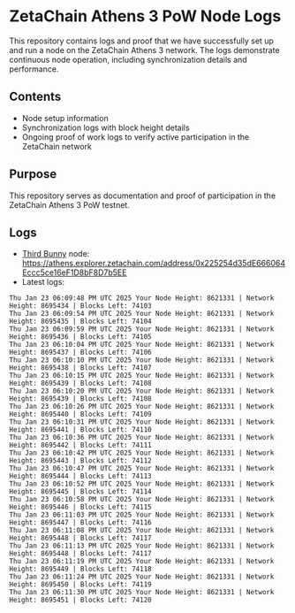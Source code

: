 # ZetaChain Athens 3 PoW Node Logs
This repository contains logs and proof that we have successfully set up and run a node on the ZetaChain Athens 3 network. The logs demonstrate continuous node operation, including synchronization details and performance.

## Contents
- Node setup information
- Synchronization logs with block height details
- Ongoing proof of work logs to verify active participation in the ZetaChain network

## Purpose
This repository serves as documentation and proof of participation in the ZetaChain Athens 3 PoW testnet.

## Logs

- [Third Bunny](https://thirdbunny.xyz/) node: https://athens.explorer.zetachain.com/address/0x225254d35dE666064Eccc5ce16eF1D8bF8D7b5EE
- Latest logs:
```
Thu Jan 23 06:09:48 PM UTC 2025 Your Node Height: 8621331 | Network Height: 8695434 | Blocks Left: 74103
Thu Jan 23 06:09:54 PM UTC 2025 Your Node Height: 8621331 | Network Height: 8695435 | Blocks Left: 74104
Thu Jan 23 06:09:59 PM UTC 2025 Your Node Height: 8621331 | Network Height: 8695436 | Blocks Left: 74105
Thu Jan 23 06:10:04 PM UTC 2025 Your Node Height: 8621331 | Network Height: 8695437 | Blocks Left: 74106
Thu Jan 23 06:10:10 PM UTC 2025 Your Node Height: 8621331 | Network Height: 8695438 | Blocks Left: 74107
Thu Jan 23 06:10:15 PM UTC 2025 Your Node Height: 8621331 | Network Height: 8695439 | Blocks Left: 74108
Thu Jan 23 06:10:20 PM UTC 2025 Your Node Height: 8621331 | Network Height: 8695439 | Blocks Left: 74108
Thu Jan 23 06:10:26 PM UTC 2025 Your Node Height: 8621331 | Network Height: 8695440 | Blocks Left: 74109
Thu Jan 23 06:10:31 PM UTC 2025 Your Node Height: 8621331 | Network Height: 8695441 | Blocks Left: 74110
Thu Jan 23 06:10:36 PM UTC 2025 Your Node Height: 8621331 | Network Height: 8695442 | Blocks Left: 74111
Thu Jan 23 06:10:42 PM UTC 2025 Your Node Height: 8621331 | Network Height: 8695443 | Blocks Left: 74112
Thu Jan 23 06:10:47 PM UTC 2025 Your Node Height: 8621331 | Network Height: 8695444 | Blocks Left: 74113
Thu Jan 23 06:10:52 PM UTC 2025 Your Node Height: 8621331 | Network Height: 8695445 | Blocks Left: 74114
Thu Jan 23 06:10:58 PM UTC 2025 Your Node Height: 8621331 | Network Height: 8695446 | Blocks Left: 74115
Thu Jan 23 06:11:03 PM UTC 2025 Your Node Height: 8621331 | Network Height: 8695447 | Blocks Left: 74116
Thu Jan 23 06:11:08 PM UTC 2025 Your Node Height: 8621331 | Network Height: 8695448 | Blocks Left: 74117
Thu Jan 23 06:11:13 PM UTC 2025 Your Node Height: 8621331 | Network Height: 8695448 | Blocks Left: 74117
Thu Jan 23 06:11:19 PM UTC 2025 Your Node Height: 8621331 | Network Height: 8695449 | Blocks Left: 74118
Thu Jan 23 06:11:24 PM UTC 2025 Your Node Height: 8621331 | Network Height: 8695450 | Blocks Left: 74119
Thu Jan 23 06:11:30 PM UTC 2025 Your Node Height: 8621331 | Network Height: 8695451 | Blocks Left: 74120
```
